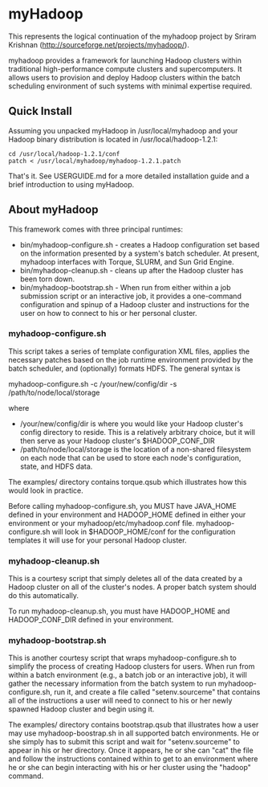 # myHadoop

This represents the logical continuation of the myhadoop project by Sriram 
Krishnan (http://sourceforge.net/projects/myhadoop/).

myhadoop provides a framework for launching Hadoop clusters within traditional 
high-performance compute clusters and supercomputers.  It allows users to 
provision and deploy Hadoop clusters within the batch scheduling environment of
such systems with minimal expertise required.

## Quick Install

Assuming you unpacked myHadoop in /usr/local/myhadoop and your Hadoop binary
distribution is located in /usr/local/hadoop-1.2.1:

    cd /usr/local/hadoop-1.2.1/conf
    patch < /usr/local/myhadoop/myhadoop-1.2.1.patch

That's it.  See USERGUIDE.md for a more detailed installation guide and a brief
introduction to using myHadoop.

## About myHadoop
This framework comes with three principal runtimes:

* bin/myhadoop-configure.sh - creates a Hadoop configuration set based on the
  information presented by a system's batch scheduler.  At present, myhadoop
  interfaces with Torque, SLURM, and Sun Grid Engine.
* bin/myhadoop-cleanup.sh - cleans up after the Hadoop cluster has been torn
  down.
* bin/myhadoop-bootstrap.sh - When run from either within a job submission 
  script or an interactive job, it provides a one-command configuration and 
  spinup of a Hadoop cluster and instructions for the user on how to connect 
  to his or her personal cluster.

### myhadoop-configure.sh

This script takes a series of template configuration XML files, applies the 
necessary patches based on the job runtime environment provided by the batch
scheduler, and (optionally) formats HDFS.  The general syntax is

myhadoop-configure.sh -c /your/new/config/dir -s /path/to/node/local/storage

where
  * /your/new/config/dir is where you would like your Hadoop cluster's config
    directory to reside.  This is a relatively arbitrary choice, but it will 
    then serve as your Hadoop cluster's $HADOOP_CONF_DIR
  * /path/to/node/local/storage is the location of a non-shared filesystem on
    each node that can be used to store each node's configuration, state, and
    HDFS data.

The examples/ directory contains torque.qsub which illustrates how this
would look in practice.

Before calling myhadoop-configure.sh, you MUST have JAVA_HOME defined in your 
environment and HADOOP_HOME defined in either your environment or your
myhadoop/etc/myhadoop.conf file.  myhadoop-configure.sh will look in 
$HADOOP_HOME/conf for the configuration templates it will use for your personal
Hadoop cluster.

### myhadoop-cleanup.sh

This is a courtesy script that simply deletes all of the data created by a
Hadoop cluster on all of the cluster's nodes.  A proper batch system should do
this automatically.

To run myhadoop-cleanup.sh, you must have HADOOP_HOME and HADOOP_CONF_DIR
defined in your environment.

### myhadoop-bootstrap.sh

This is another courtesy script that wraps myhadoop-configure.sh to simplify
the process of creating Hadoop clusters for users.  When run from within a
batch environment (e.g., a batch job or an interactive job), it will gather
the necessary information from the batch system to run myhadoop-configure.sh,
run it, and create a file called "setenv.sourceme" that contains all of the
instructions a user will need to connect to his or her newly spawned Hadoop
cluster and begin using it.

The examples/ directory contains bootstrap.qsub that illustrates how a user may 
use myhadoop-boostrap.sh in all supported batch environments.  He or she simply
has to submit this script and wait for "setenv.sourceme" to appear in his or 
her directory.  Once it appears, he or she can "cat" the file and follow the 
instructions contained within to get to an environment where he or she can 
begin interacting with his or her cluster using the "hadoop" command.
